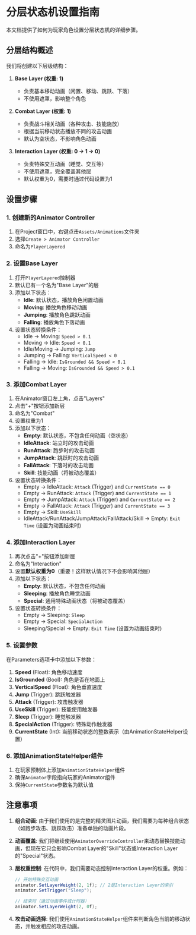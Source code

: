 # 分层状态机设置指南

本文档提供了如何为玩家角色设置分层状态机的详细步骤。

## 分层结构概述

我们将创建以下层级结构：

1. **Base Layer (权重: 1)**
   - 负责基本移动动画（闲置、移动、跳跃、下落）
   - 不使用遮罩，影响整个角色

2. **Combat Layer (权重: 1)**
   - 负责战斗相关动画（各种攻击、技能施放）
   - 根据当前移动状态播放不同的攻击动画
   - 默认为空状态，不影响角色动画

3. **Interaction Layer (权重: 0 -> 1 -> 0)**
   - 负责特殊交互动画（睡觉、交互等）
   - 不使用遮罩，完全覆盖其他层
   - 默认权重为0，需要时通过代码设置为1

## 设置步骤

### 1. 创建新的Animator Controller

1. 在Project窗口中，右键点击`Assets/Animations`文件夹
2. 选择`Create > Animator Controller`
3. 命名为`PlayerLayered`

### 2. 设置Base Layer

1. 打开`PlayerLayered`控制器
2. 默认已有一个名为"Base Layer"的层
3. 添加以下状态：
   - **Idle**: 默认状态，播放角色闲置动画
   - **Moving**: 播放角色移动动画
   - **Jumping**: 播放角色跳跃动画
   - **Falling**: 播放角色下落动画
4. 设置状态转换条件：
   - Idle -> Moving: `Speed > 0.1`
   - Moving -> Idle: `Speed < 0.1`
   - Idle/Moving -> Jumping: `Jump`
   - Jumping -> Falling: `VerticalSpeed < 0`
   - Falling -> Idle: `IsGrounded && Speed < 0.1`
   - Falling -> Moving: `IsGrounded && Speed > 0.1`

### 3. 添加Combat Layer

1. 在Animator窗口左上角，点击"Layers"
2. 点击"+"按钮添加新层
3. 命名为"Combat"
4. 设置权重为1
5. 添加以下状态：
   - **Empty**: 默认状态，不包含任何动画（空状态）
   - **IdleAttack**: 站立时的攻击动画
   - **RunAttack**: 跑步时的攻击动画
   - **JumpAttack**: 跳跃时的攻击动画
   - **FallAttack**: 下落时的攻击动画
   - **Skill**: 技能动画（将被动态覆盖）
6. 设置状态转换条件：
   - Empty -> IdleAttack: `Attack` (Trigger) and `CurrentState == 0`
   - Empty -> RunAttack: `Attack` (Trigger) and `CurrentState == 1`
   - Empty -> JumpAttack: `Attack` (Trigger) and `CurrentState == 2`
   - Empty -> FallAttack: `Attack` (Trigger) and `CurrentState == 3`
   - Empty -> Skill: `UseSkill`
   - IdleAttack/RunAttack/JumpAttack/FallAttack/Skill -> Empty: `Exit Time` (设置为动画结束时)

### 4. 添加Interaction Layer

1. 再次点击"+"按钮添加新层
2. 命名为"Interaction"
3. 设置**默认权重为0**（重要！这样默认情况下不会影响其他层）
4. 添加以下状态：
   - **Empty**: 默认状态，不包含任何动画
   - **Sleeping**: 播放角色睡觉动画
   - **Special**: 通用特殊动画状态（将被动态覆盖）
5. 设置状态转换条件：
   - Empty -> Sleeping: `Sleep`
   - Empty -> Special: `SpecialAction`
   - Sleeping/Special -> Empty: `Exit Time` (设置为动画结束时)

### 5. 设置参数

在Parameters选项卡中添加以下参数：

1. **Speed** (Float): 角色移动速度
2. **IsGrounded** (Bool): 角色是否在地面上
3. **VerticalSpeed** (Float): 角色垂直速度
4. **Jump** (Trigger): 跳跃触发器
5. **Attack** (Trigger): 攻击触发器
6. **UseSkill** (Trigger): 技能使用触发器
7. **Sleep** (Trigger): 睡觉触发器
8. **SpecialAction** (Trigger): 特殊动作触发器
9. **CurrentState** (Int): 当前移动状态的整数表示（由AnimationStateHelper设置）

### 6. 添加AnimationStateHelper组件

1. 在玩家预制体上添加`AnimationStateHelper`组件
2. 确保`Animator`字段指向玩家的Animator组件
3. 保持`CurrentState`参数名为默认值

## 注意事项

1. **组合动画**: 由于我们使用的是完整的精灵图片动画，我们需要为每种组合状态（如跑步攻击、跳跃攻击）准备单独的动画片段。

2. **动画覆盖**: 我们将继续使用`AnimatorOverrideController`来动态替换技能动画，但现在它只会影响Combat Layer的"Skill"状态或Interaction Layer的"Special"状态。

3. **层权重控制**: 在代码中，我们需要动态控制Interaction Layer的权重。例如：
   ```csharp
   // 开始特殊交互动画
   animator.SetLayerWeight(2, 1f); // 2是Interaction Layer的索引
   animator.SetTrigger("Sleep");
   
   // 结束时（通过动画事件或计时器）
   animator.SetLayerWeight(2, 0f);
   ```

4. **攻击动画选择**: 我们使用`AnimationStateHelper`组件来判断角色当前的移动状态，并触发相应的攻击动画。 